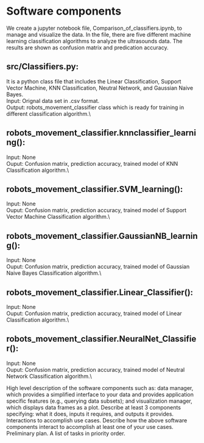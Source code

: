 # Software components
We create a jupyter notebook file, Comparison_of_classifiers.ipynb, to manage and visualize the data. In the file, there are five different machine learning classification algorithms to analyze the ultrasounds data. The results are shown as confusion matrix and predication accuracy.
## src/Classifiers.py:
It is a python class file that includes the Linear Classification, Support Vector Machine, KNN Classification, Neutral Network, and Gaussian Naive Bayes.\
Input: Orignal data set in .csv format.\
Output: robots_movement_classifier class which is ready for training in different classification algorithm.\
## robots_movement_classifier.knnclassifier_learning():
Input: None\
Ouput: Confusion matrix, prediction accuracy, trained model of KNN Classification algorithm.\
## robots_movement_classifier.SVM_learning():
Input: None\
Ouput: Confusion matrix, prediction accuracy, trained model of Support Vector Machine Classification algorithm.\
## robots_movement_classifier.GaussianNB_learning():
Input: None\
Ouput: Confusion matrix, prediction accuracy, trained model of Gaussian Naive Bayes Classification algorithm.\
## robots_movement_classifier.Linear_Classifier():
Input: None\
Ouput: Confusion matrix, prediction accuracy, trained model of Linear Classification algorithm.\
## robots_movement_classifier.NeuralNet_Classifier():
Input: None\
Ouput: Confusion matrix, prediction accuracy, trained model of Neutral Network Classification algorithm.\


High level description of the software components such as: data manager, which provides a simplified interface to your data and provides application specific features (e.g., querying data subsets); and visualization manager, which displays data frames as a plot. Describe at least 3 components specifying: what it does, inputs it requires, and outputs it provides.
Interactions to accomplish use cases. Describe how the above software components interact to accomplish at least one of your use cases.
Preliminary plan. A list of tasks in priority order.
